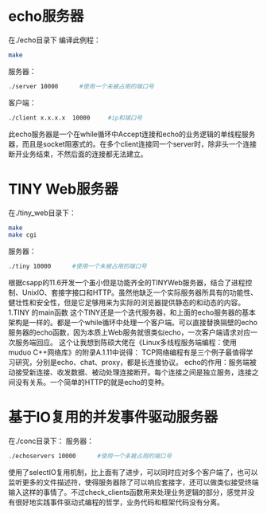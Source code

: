 <!--
 * @Author: your name
 * @Date: 2020-11-17 16:08:29
 * @LastEditTime: 2020-11-18 23:02:32
 * @LastEditors: Please set LastEditors
 * @Description: In User Settings Edit
 * @FilePath: \git_proj\csapp\tiny_web\READ.md
-->
# echo服务器
在./echo目录下
编译此例程：
```sh
make
```
服务器：
```sh
./server 10000      #使用一个未被占用的端口号
```
客户端：
```sh
./client x.x.x.x  10000     #ip和端口号
```
此echo服务器是一个在while循环中Accept连接和echo的业务逻辑的单线程服务器，而且是socket阻塞式的。在多个client连接同一个server时，除非头一个连接断开业务结束，不然后面的连接都无法建立。

# TINY Web服务器
在./tiny_web目录下：
```sh
make
make cgi
```
服务器：
```sh
./tiny 10000      #使用一个未被占用的端口号
```
根据csapp的11.6开发一个虽小但是功能齐全的TINYWeb服务器，结合了进程控制、UnixIO、套接字接口和HTTP。虽然他缺乏一个实际服务器所具有的功能性、健壮性和安全性，但是它足够用来为实际的浏览器提供静态的和动态的内容。
1.TINY 的main函数
这个TINY还是一个迭代服务器，和上面的echo服务器的基本架构是一样的。都是一个while循环中处理一个客户端。可以直接替换隔壁的echo服务器的echo函数，因为本质上Web服务就很类似echo，一次客户端请求对应一次服务端回应。
这个让我想到陈硕大佬在《Linux多线程服务端编程：使用muduo C++网络库》的附录A.1.11中说得：
TCP网络编程有是三个例子最值得学习研究，分别是echo、chat、proxy，都是长连接协议。
echo的作用：服务端被动接受新连接、收发数据、被动处理连接断开。每个连接之间是独立服务，连接之间没有关系。一个简单的HTTP的就是echo的变种。

# 基于IO复用的并发事件驱动服务器
在./conc目录下：
服务器：
```sh
./echoservers 10000      #使用一个未被占用的端口号
```
使用了selectIO复用机制，比上面有了进步，可以同时应对多个客户端了，也可以监听更多的文件描述符，使得服务器除了可以响应套接字，还可以做类似接受终端输入这样的事情了。不过check_clients函数用来处理业务逻辑的部分，感觉并没有很好地实践事件驱动式编程的哲学，业务代码和框架代码没有分离。